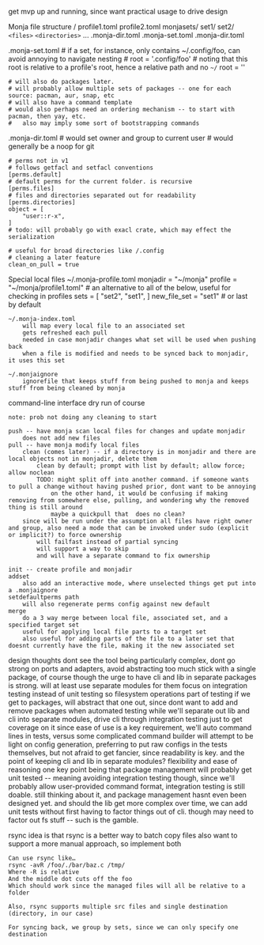 get mvp up and running, since want practical usage to drive design

Monja file structure /
    profile1.toml
    profile2.toml
    monjasets/
        set1/
        set2/
            `<files>`
            `<directories>`
                ...
                .monja-dir.toml
            .monja-set.toml
            .monja-dir.toml


.monja-set.toml
    # if a set, for instance, only contains ~/.config/foo, can avoid annoying to navigate nesting
    # root = '.config/foo'
    # noting that this root is relative to a profile's root, hence a relative path and no `~/`
    root = ''

    # will also do packages later.
    # will probably allow multiple sets of packages -- one for each source: pacman, aur, snap, etc
    # will also have a command template
    # would also perhaps need an ordering mechanism -- to start with pacman, then yay, etc.
    #   also may imply some sort of bootstrapping commands


.monja-dir.toml
    # would set owner and group to current user
    # would generally be a noop for git

    # perms not in v1
    # follows getfacl and setfacl conventions
    [perms.default]
    # default perms for the current folder. is recursive
    [perms.files]
    # files and directories separated out for readability
    [perms.directories]
    object = [
        "user::r-x",
    ]
    # todo: will probably go with exacl crate, which may effect the serialization

    # useful for broad directories like /.config
    # cleaning a later feature
    clean_on_pull = true


Special local files
    ~/.monja-profile.toml
        monjadir = "~/monja"
        profile = "~/monja/profile1.toml" # an alternative to all of the below, useful for checking in profiles
        sets = [
            "set2",
            "set1",
        ]
        new_file_set = "set1" # or last by default

    ~/.monja-index.toml
        will map every local file to an associated set
        gets refreshed each pull
        needed in case monjadir changes what set will be used when pushing back
        when a file is modified and needs to be synced back to monjadir, it uses this set

    ~/.monjaignore
        ignorefile that keeps stuff from being pushed to monja and keeps stuff from being cleaned by monja
    
command-line interface
    dry run of course

    note: prob not doing any cleaning to start

    push -- have monja scan local files for changes and update monjadir
        does not add new files
    pull -- have monja modify local files
        clean (comes later) -- if a directory is in monjadir and there are local objects not in monjadir, delete them
            clean by default; prompt with list by default; allow force; allow noclean
            TODO: might split off into another command. if someone wants to pull a change without having pushed prior, dont want to be annoying
                on the other hand, it would be confusing if making  removing from somewhere else, pulling, and wondering why the removed thing is still around
                maybe a quickpull that  does no clean?
        since will be run under the assumption all files have right owner and group, also need a mode that can be invoked under sudo (explicit or implicit?) to force ownership
            will failfast instead of partial syncing
            will support a way to skip
            and will have a separate command to fix ownership

    init -- create profile and monjadir
    addset
        also add an interactive mode, where unselected things get put into a .monjaignore
    setdefaultperms path
        will also regenerate perms config against new default
    merge
        do a 3 way merge between local file, associated set, and a specified target set
        useful for applying local file parts to a target set
        also useful for adding parts of the file to a later set that doesnt currently have the file, making it the new associated set

design thoughts
    dont see the tool being particularly complex, dont go strong on ports and adapters, avoid abstracting too much
    stick with a single package, of course
        though the urge to have cli and lib in separate packages is strong.
        will at least use separate modules for them
    focus on integration testing instead of unit testing
        so filesystem operations part of testing
        if we get to packages, will abstract that one out, since dont want to add and remove packages when automated testing
        while we'll separate out lib and cli into separate modules, drive cli through integration testing just to get coverage on it
            since ease of use is a key requirement, we'll auto command lines in tests, versus some complicated command builder
            will attempt to be light on config generation, preferring to put raw configs in the tests themselves, but not afraid to get fancier, since readability is key.
    and the point of keeping cli and lib in separate modules? flexibility and ease of reasoning
        one key point being that package management will probably get unit tested -- meaning avoiding integration testing
            though, since we'll probably allow user-provided command format, integration testing is still doable. still thinking about it, and package management hasnt even been designed yet.
        and should the lib get more complex over time, we can add unit tests without first having to factor things out of cli. though may need to factor out fs stuff -- such is the gamble.

rsync
    idea is that rsync is a better way to batch copy files
    also want to support a more manual approach, so implement both

    Can use rsync like…
    rsync -avR /foo/./bar/baz.c /tmp/
    Where -R is relative
    And the middle dot cuts off the foo
    Which should work since the managed files will all be relative to a folder

    Also, rsync supports multiple src files and single destination (directory, in our case)

    For syncing back, we group by sets, since we can only specify one destination